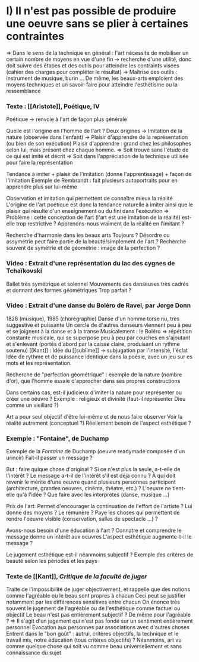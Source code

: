 # I) Il n'est pas possible de produire une oeuvre sans se plier à certaines	contraintes
=> Dans le sens de la technique en général : l'art nécessite de mobiliser un
certain nombre de moyens en vue d'une fin
-> recherche d'une utilité, donc doit suivre des étapes et des outils pour
atteindre les contraints visées (cahier des charges pour compléter le résultat)
-> Maîtrise des outils : instrument de musique, burin ...
De même, les beaux-arts emploient des moyens techniques et un savoir-faire pour
atteindre l'esthétisme ou la ressemblance

### Texte : [[Aristote]], Poétique, IV
Poétique -> renvoie à l'art de façon plus générale

Quelle est l'origine en l'homme de l'art ?
Deux origines -> Imitation de la nature (observée dans l'enfant) -> Plaisir
d'apprendre de la représentation (ou bien de son exécution)
Plaisir d'apprendre : grand chez les philosophes selon lui, mais présent chez
chaque homme.
=> Soit trouvé sans l'étude de ce qui est imité et décrit
=> Soit dans l'appréciation de la technique utilisée pour faire la
représentation

Tendance à imiter + plaisir de l'imitation (donne l'apprentissage) + façon de
l'imitation
Exemple de Rembrandt : fait plusieurs autoportraits pour en apprendre plus sur
lui-même

Observation et imitation qui permettent de connaître mieux la réalité
L'origine de l'art poétique est donc la tendance naturelle à imiter ainsi que le
plaisir qui résulte d'un enseignement ou du fini dans l'exécution
=> Problème : cette conception de l'art (l'art est une imitation de la réalité)
est-elle trop restrictive ? Apprenons-nous vraiment de la réalité en l'imitant ?

Recherche d'harmonie dans les beaux arts
Toujours ? Désordre ou assymétrie peut faire partie de la beauté/simplement de
l'art ?
Recherche souvent de symétrie et de géométrie : image de la perfection ?

### Video : Extrait d'une représentation du lac des cygnes de Tchaïkovski
Ballet très symétrique et solennel
Mouvements des danseuses très cadrés et donnant des formes géométriques
Trop parfait ?

### Video : Extrait d'une danse du Boléro de Ravel, par Jorge Donn
1828 (musique), 1985 (chorégraphie)
Danse d'un homme torse nu, très suggestive et puissante
Un cercle de d'autres danseurs viennent peu à peu et se joignent à la danse et à
la transe
Musicalement : le Boléro => répétition constante musicale, qui se superpose peu
à peu par couches en s'ajoutant et s'enlevant (portés d'abord par la caisse
claire, produisant un rythme soutenu)
[[Kant]] : Idée du [[sublime]] -> subjugation par l'intensité, l'éclat
Idée de rythme et de puissance identique dans la poésie, avec un jeu sur es mots
et les représentation.

Recherche de "perfection géométrique" : exemple de la nature (nombre d'or), que
l'homme essaie d'approcher dans ses propres constructions

Dans certains cas, est-il judicieux d'imiter la nature pour représenter ou créer
une oeuvre ? Exemple : religieux et divinité (faut-il représenter Dieu comme un
vieillard ?)

Art a pour seul objectif d'être lui-même et de nous faire observer
Voir la réalité autrement (conceptuel ?)
Réellement besoin de l'aspect esthétique ?

### Exemple : "Fontaine", de Duchamp
Exemple de la *Fontaine* de Duchamp (oeuvre readymade composée d'un urinoir)
Fait-il passer un message ?

But : faire qulque chose d'original ? Si ce n'est plus la seule, a-t-elle
de l'intérêt ?
Le message a-t-il de l'intérêt s'il est déjà connu ?
À qui doit revenir le mérite d'une oeuvre quand plusieurs personnes participent
(architecture, grandes oeuvres, cinéma, théatre, etc.) ?
L'oeuvre ne tient-elle qu'à l'idée ? Que faire avec les interprètes (danse,
musique ...)

Prix de l'art:
Permet d'encourager la continuation de l'effort de l'artiste ?
Lui donne des moyens ? Le rémunère ?
Paye les choses qui permettent de rendre l'oeuvre visible (conservation, salles
de spectacle ...) ?

Avons-nous besoin d'une éducation à l'art ? Connatre et comprendre le message
donne un intérêt aux oeuvres
L'aspect esthétique augmente-t-il le message ?

Le jugement esthétique est-il néanmoins subjectif ?
Exemple des critères de beauté selon les périodes et les pays

### Texte de [[Kant]], *Critique de la faculté de juger*
Traite de l'impossibilité de juger objectivement, et rappelle que des notions
comme l'agréable ou le beau sont propres à chacun
Ceci peut se justifier notamment par les différences sensitives entre chacun
On énonce très souvent le jugement de l'agréable ou de l'esthétique comme
factuel ou objectif
Le beau n'est pas entièrement subjectif ? De même pour l'agréable ?
=> Il s'agit d'un jugement qui n'est pas fondé sur un sentiment entièrement
personnel
Évocation aux personnes par associations avec d'autres choses
Entrent dans le "bon goût" : autrui, critères objectifs, la technique et le
travail mis, notre éducation (tous critères objectifs) ?
Néanmoins, art vu comme quelque chose qui soit vu comme beau universellement et
sans connaissance du sujet
